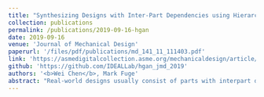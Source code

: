 ```yaml
---
title: "Synthesizing Designs with Inter-Part Dependencies using Hierarchical Generative Adversarial Networks"
collection: publications
permalink: /publications/2019-09-16-hgan
date: 2019-09-16
venue: 'Journal of Mechanical Design'
paperurl: '/files/pdf/publications/md_141_11_111403.pdf'
link: 'https://asmedigitalcollection.asme.org/mechanicaldesign/article/141/11/111403/955328'
github: 'https://github.com/IDEALLab/hgan_jmd_2019'
authors: '<b>Wei Chen</b>, Mark Fuge'
abstract: "Real-world designs usually consist of parts with interpart dependencies, i.e., the geometry of one part is dependent on one or multiple other parts. We can represent such dependency in a part dependency graph. This paper presents a method for synthesizing these types of hierarchical designs using generative models learned from examples. It decomposes the problem of synthesizing the whole design into synthesizing each part separately but keeping the interpart dependencies satisfied. Specifically, this method constructs multiple generative models, the interaction of which is based on the part dependency graph. We then use the trained generative models to synthesize or explore each part design separately via a low-dimensional latent representation, conditioned on the corresponding parent part(s). We verify our model on multiple design examples with different interpart dependencies. We evaluate our model by analyzing the constraint satisfaction performance, the synthesis quality, the latent space quality, and the effects of part dependency depth and branching factor. This paper’s techniques for capturing dependencies among parts lay the foundation for learned generative models to extend to more realistic engineering systems where such relationships are widespread."
---
```

